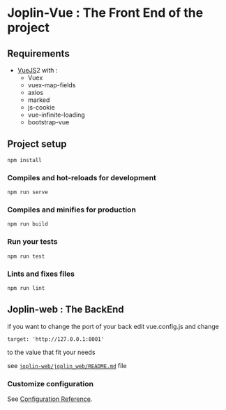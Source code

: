 # Joplin-Vue : The Front End of the project

## Requirements 

* [VueJS](https://vuejs.org)2 with :
  * Vuex
  * vuex-map-fields
  * axios
  * marked
  * js-cookie
  * vue-infinite-loading
  * bootstrap-vue

## Project setup
```
npm install
```

### Compiles and hot-reloads for development
```
npm run serve
```

### Compiles and minifies for production
```
npm run build
```

### Run your tests
```
npm run test
```

### Lints and fixes files
```
npm run lint
```

## Joplin-web : The BackEnd 

if you want to change the port of your back edit vue.config.js and change 
```
target: 'http://127.0.0.1:8001'
```
to the value that fit your needs

see [`joplin-web/joplin_web/README.md`](../README.md) file

### Customize configuration
See [Configuration Reference](https://cli.vuejs.org/config/).
